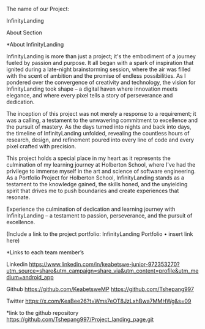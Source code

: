 The name of our Project:

InfinityLanding 



About Section


*About InfinityLanding

InfinityLanding is more than just a project; it's the embodiment of a journey fueled by passion and purpose. It all began with a spark of inspiration that ignited during a late-night brainstorming session, where the air was filled with the scent of ambition and the promise of endless possibilities. As I pondered over the convergence of creativity and technology, the vision for InfinityLanding took shape – a digital haven where innovation meets elegance, and where every pixel tells a story of perseverance and dedication.

The inception of this project was not merely a response to a requirement; it was a calling, a testament to the unwavering commitment to excellence and the pursuit of mastery. As the days turned into nights and back into days, the timeline of InfinityLanding unfolded, revealing the countless hours of research, design, and refinement poured into every line of code and every pixel crafted with precision.

This project holds a special place in my heart as it represents the culmination of my learning journey at Holberton School, where I've had the privilege to immerse myself in the art and science of software engineering. As a Portfolio Project for Holberton School, InfinityLanding stands as a testament to the knowledge gained, the skills honed, and the unyielding spirit that drives me to push boundaries and create experiences that resonate.

Experience the culmination of dedication and learning journey with InfinityLanding – a testament to passion, perseverance, and the pursuit of excellence.

(Include a link to the project portfolio: InfinityLanding Portfolio • insert link here)


*Links to each team member’s

Linkedin
https://www.linkedin.com/in/keabetswe-junior-972353270?utm_source=share&utm_campaign=share_via&utm_content=profile&utm_medium=android_app



Github
https://github.com/KeabetsweMP
https://github.com/Tshepang997


Twitter 
https://x.com/KeaBee26?t=Wms7eOT8JzLxhBwa7MMHWg&s=09




*link to the github repository
https://github.com/Tshepang997/Project_landing_page.git




